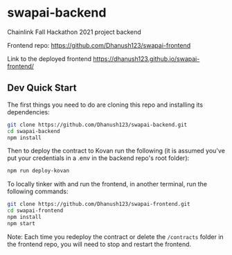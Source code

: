 # swapai-backend
 Chainlink Fall Hackathon 2021 project backend

Frontend repo: https://github.com/Dhanush123/swapai-frontend

Link to the deployed frontend https://dhanush123.github.io/swapai-frontend/

## Dev Quick Start

The first things you need to do are cloning this repo and installing its
dependencies:

```sh
git clone https://github.com/Dhanush123/swapai-backend.git
cd swapai-backend
npm install
```

Then to deploy the contract to Kovan run the following (it is assumed you've put your credentials in a .env in the backend repo's root folder):
```sh
npm run deploy-kovan
```

To locally tinker with and run the frontend, in another terminal, run the following commands:

```sh
git clone https://github.com/Dhanush123/swapai-frontend.git
cd swapai-frontend
npm install
npm start
```

Note: Each time you redeploy the contract or delete the ```/contracts``` folder in the frontend repo, you will need to stop and restart the frontend.
